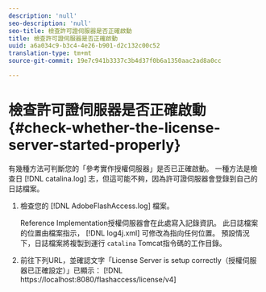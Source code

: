 ```yaml
---
description: 'null'
seo-description: 'null'
seo-title: 檢查許可證伺服器是否正確啟動
title: 檢查許可證伺服器是否正確啟動
uuid: a6a034c9-b3c4-4e26-b901-d2c132c00c52
translation-type: tm+mt
source-git-commit: 19e7c941b3337c3b4d37f0b6a1350aac2ad8a0cc

---
```



# 檢查許可證伺服器是否正確啟動 {#check-whether-the-license-server-started-properly}

有幾種方法可判斷您的「參考實作授權伺服器」是否已正確啟動。 一種方法是檢查日 [!DNL catalina.log] 志，但這可能不夠，因為許可證伺服器會登錄到自己的日誌檔案。
1. 檢查您的 [!DNL AdobeFlashAccess.log] 檔案。

   Reference Implementation授權伺服器會在此處寫入記錄資訊。 此日誌檔案的位置由檔案指示， [!DNL log4j.xml] 可修改為指向任何位置。 預設情況下，日誌檔案將複製到運行 `catalina` Tomcat指令碼的工作目錄。
1. 前往下列URL，並確認文字「License Server is setup correctly（授權伺服器已正確設定）」已顯示：
   [!DNL ht<span></span>tps://localhost:8080/flashaccess/license/v4]
